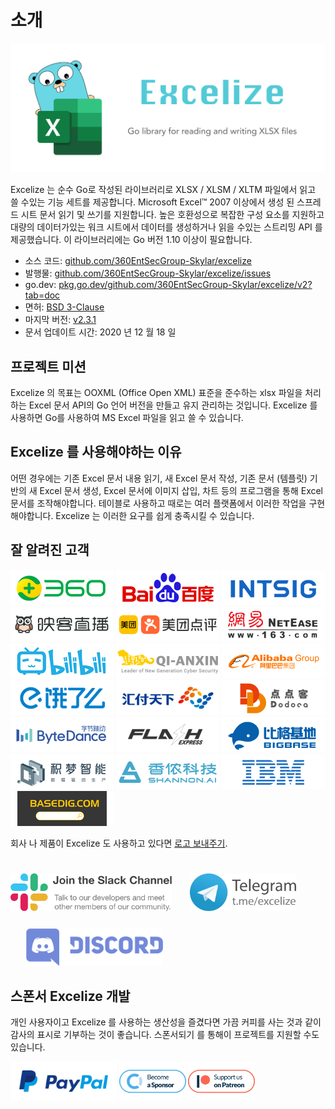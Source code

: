 # 소개

<p align="center"><img width="650" src="../images/excelize.svg" alt="Excelize logo"></p>

Excelize 는 순수 Go로 작성된 라이브러리로 XLSX / XLSM / XLTM 파일에서 읽고 쓸 수있는 기능 세트를 제공합니다. Microsoft Excel&trade; 2007 이상에서 생성 된 스프레드 시트 문서 읽기 및 쓰기를 지원합니다. 높은 호환성으로 복잡한 구성 요소를 지원하고 대량의 데이터가있는 워크 시트에서 데이터를 생성하거나 읽을 수있는 스트리밍 API 를 제공했습니다. 이 라이브러리에는 Go 버전 1.10 이상이 필요합니다.

- 소스 코드: [github.com/360EntSecGroup-Skylar/excelize](https://github.com/360EntSecGroup-Skylar/excelize)
- 발행물: [github.com/360EntSecGroup-Skylar/excelize/issues](https://github.com/360EntSecGroup-Skylar/excelize/issues)
- go.dev: [pkg.go.dev/github.com/360EntSecGroup-Skylar/excelize/v2?tab=doc](https://pkg.go.dev/github.com/360EntSecGroup-Skylar/excelize/v2?tab=doc)
- 면허: [BSD 3-Clause](https://opensource.org/licenses/BSD-3-Clause)
- 마지막 버전: [v2.3.1](https://github.com/360EntSecGroup-Skylar/excelize/releases/latest)
- 문서 업데이트 시간: 2020 년 12 월 18 일

## 프로젝트 미션

Excelize 의 목표는 OOXML (Office Open XML) 표준을 준수하는 xlsx 파일을 처리하는 Excel 문서 API의 Go 언어 버전을 만들고 유지 관리하는 것입니다. Excelize 를 사용하면 Go를 사용하여 MS Excel 파일을 읽고 쓸 수 있습니다.

## Excelize 를 사용해야하는 이유

어떤 경우에는 기존 Excel 문서 내용 읽기, 새 Excel 문서 작성, 기존 문서 (템플릿) 기반의 새 Excel 문서 생성, Excel 문서에 이미지 삽입, 차트 등의 프로그램을 통해 Excel 문서를 조작해야합니다. 테이블로 사용하고 때로는 여러 플랫폼에서 이러한 작업을 구현해야합니다. Excelize 는 이러한 요구를 쉽게 충족시킬 수 있습니다.

## 잘 알려진 고객

<a href="https://www.360.cn" title="Qihoo 360" target="_blank"><img width="165" src="../images/vendor/360@2x.png" alt="Qihoo 360"></a> <a href="https://www.baidu.com" title="Baidu, Inc." target="_blank"><img width="165" src="../images/vendor/baidu@2x.png" alt="Baidu, Inc."></a> [![INTSIG](../images/vendor/intsig.com_en.png)](https://en.intsig.com) <a href="https://www.inke.cn" title="Inke, Inc." target="_blank"><img width="165" src="../images/vendor/inke@2x.png" alt="Inke, Inc."></a> <a href="https://www.meituan.com" title="Meituan-Dianping" target="_blank"><img width="165" src="../images/vendor/meituan@2x.png" alt="Meituan-Dianping"></a> <a href="https://www.163.com" title="NetEase" target="_blank"><img width="165" src="../images/vendor/netease@2x.png" alt="NetEase"></a> <a href="https://www.bilibili.com" title="Bilibili" target="_blank"><img width="165" src="../images/vendor/bilibili@2x.png" alt="Bilibili"></a> <a href="https://www.qianxin.com" title="Qi An Xin Group" target="_blank"><img width="165" src="../images/vendor/qianxin.com_en@2x.png" alt="Qi An Xin Group"></a> <a href="https://www.alibabagroup.com" title="Alibaba Group" target="_blank"><img width="165" src="../images/vendor/alibabagroup@2x.png" alt="Alibaba Group"></a> <a href="https://www.ele.me" title="ele.me" target="_blank"><img width="165" src="../images/vendor/ele.me@2x.png" alt="ele.me"></a> <a href="https://www.huifu.com" title="Huifu" target="_blank"><img width="165" src="../images/vendor/huifu.com@2x.png" alt="Huifu"></a> <a href="https://www.dodoca.com" title="Dodoca Information Technology" target="_blank"><img width="165" src="../images/vendor/dodoca.com@2x.png" alt="Dodoca Information Technology"></a> <a href="https://bytedance.com" title="ByteDance" target="_blank"><img width="165" src="../images/vendor/bytedance@2x.png" alt="ByteDance"></a> <a href="https://www.flashexpress.com" title="Flash Express" target="_blank"><img width="165" src="../images/vendor/flashexpress.com@2x.png" alt="Flash Express"></a> <a href="http://www.bigbaser.com" title="Big Baser" target="_blank"><img width="165" src="../images/vendor/bigbaser.com@2x.png" alt="Big Baser"></a> <a href="https://jimengio.com" title="JimengIO" target="_blank"><img width="165" src="../images/vendor/jimengio.com@2x.png" alt="JimengIO"></a> <a href="https://www.shannonai.com" title="Shannon.AI" target="_blank"><img width="165" src="../images/vendor/shannonai.com@2x.png" alt="Shannon.AI"></a> <a href="https://ibm.com" title="IBM" target="_blank"><img width="165" src="../images/vendor/ibm@2x.png" alt="IBM"></a> <a href="https://www.basedig.com" title="Basedig" target="_blank"><img width="165" src="../images/vendor/basedig.com@2x.png" alt="Basedig"></a>

회사 나 제품이 Excelize 도 사용하고 있다면 <a href="mailto: xuri.me@gmail.com?Subject=Please add our company in Excelize Introduction page&amp;Body=Hello%2C%20this%20is%20%3Cyour%20name%3E%20from%20%3Cyour%20company%20name%3E.%0AWe%20are%20using%20Excelize%20and%20will%20be%20proud%20to%20add%20our%20company%20name%20to%20Excelize%20Introduction%20page.%0APlease%20see%20attachment%20for%20our%20logo.%20%3CBe%20sure%20to%20include%20logo%20in%20attachment%3E%0A" title="로고 보내주기">로고 보내주기</a>.

<a href="https://join.slack.com/t/xuri/shared_invite/zt-eriqdkeo-wV04zcCdBiiZveFgY86Wzw" title="Excelize Slack Channel" target="_blank"><img style="margin-top: 25px;" height="60" src="../images/slack.svg" alt="Excelize Slack Channel"></a> <a href="https://t.me/excelize" title="Excelize Community on Telegram" target="_blank"><img style="margin: 25px 0 0 25px;" height="60" src="../images/telegram.svg" alt="Excelize Community on Telegram"></a> <a href="https://discord.gg/MWV8MBQGtv" title="Excelize Community on Discord" target="_blank"><img style="margin: 25px 0 0 25px;" height="60" src="../images/discord.svg" alt="Excelize Community on Discord"></a>

## 스폰서 Excelize 개발

개인 사용자이고 Excelize 를 사용하는 생산성을 즐겼다면 가끔 커피를 사는 것과 같이 감사의 표시로 기부하는 것이 좋습니다. 스폰서되기 를 통해이 프로젝트를 지원할 수도 있습니다.

<a href="https://www.paypal.com/paypalme/xuri" title="Paypal 로 기부하기" target="_blank"><img width="170" src="../images/donate@2x.png" alt="Paypal 로 기부하기"></a> <a href="https://opencollective.com/excelize" title="스폰서되기" target="_blank"><img height="61" src="../images/opencollective.com@2x.png" alt="스폰서되기"></a> <a href="https://www.patreon.com/xuri" title="Patreon 에서 Excelize 지원" target="_blank"><img height="61" src="../images/patreon.com@2x.png" alt="Patreon 서 Excelize 지원"></a>
